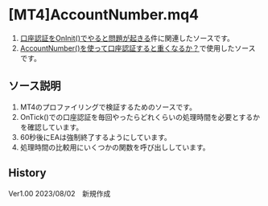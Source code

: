 # [MT4]AccountNumber.mq4

1. [口座認証をOnInit()でやると問題が起きる](https://twitter.com/FX_SysTradeEA/status/1686749049477795840)件に関連したソースです。
1. [AccountNumber()を使って口座認証すると重くなるか？](https://twitter.com/FX_SysTradeEA/status/1686749049477795840)で使用したソースです。

## ソース説明

1. MT4のプロファイリングで検証するためのソースです。
1. OnTick()での口座認証を毎回やったらどれくらいの処理時間を必要とするかを確認しています。
1. 60秒後にEAは強制終了するようにしています。
1. 処理時間の比較用にいくつかの関数を呼び出ししています。

## History
Ver1.00 2023/08/02　新規作成